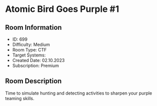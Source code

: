 ﻿# Atomic Bird Goes Purple #1

## Room Information
- ID: 699
- Difficulty: Medium
- Room Type: CTF
- Target Systems: 
- Created Date: 02.10.2023
- Subscription: Premium

## Room Description
Time to simulate hunting and detecting activities to sharpen your purple teaming skills.
